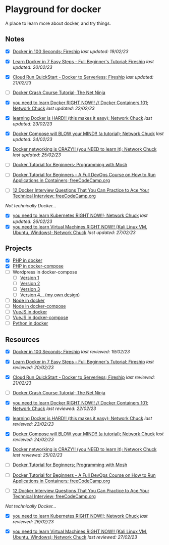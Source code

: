 # Playground for docker

A place to learn more about docker, and try things.

## Notes

- [x] [Docker in 100 Seconds; Fireship](notes/docker-in-100-seconds--fireship.md) *last updated: 19/02/23*
- [x] [Learn Docker in 7 Easy Steps - Full Beginner's Tutorial; Fireship](notes/learn-docker-in-7-easy-steps-full-beginners-tutorial--fireship.md) *last updated: 20/02/23*
- [x] [Cloud Run QuickStart - Docker to Serverless; Fireship](notes/cloud-run-quickstart-docker-to-serverless--fireship.md) *last updated: 21/02/23*

- [ ] [Docker Crash Course Tutorial; The Net Ninja](notes/docker-crash-course-tutorial--the-net-ninja.md) 

- [x] [you need to learn Docker RIGHT NOW!! // Docker Containers 101; Network Chuck](notes/you-need-to-learn-docker-right-now-docker-containers-101--network-chuck.md) *last updated: 22/02/23*
- [x] [learning Docker is HARD!! (this makes it easy); Network Chuck](notes/learning-docker-is-hard-this-makes-it-easy--network-chuck.md) *last updated: 23/02/23*
- [x] [Docker Compose will BLOW your MIND!! (a tutorial); Network Chuck](notes/docker-compose-will-blow-your-mind-a-tutorial--network-chuck.md) *last updated: 24/02/23*
- [x] [Docker networking is CRAZY!! (you NEED to learn it); Network Chuck](notes/docker-networking-is-crazy-you-need-to-learn-it--network-chuck.md) *last updated: 25/02/23*

- [ ] [Docker Tutorial for Beginners; Programming with Mosh](notes/docker-tutorial-for-beginners--programming-with-mosh.md)

- [ ] [Docker Tutorial for Beginners - A Full DevOps Course on How to Run Applications in Containers; freeCodeCamp.org]()

- [ ] [12 Docker Interview Questions That You Can Practice to Ace Your Technical Interview; freeCodeCamp.org]()

*Not technically Docker...*

- [x] [you need to learn Kubernetes RIGHT NOW!!; Network Chuck](notes/you-need-to-learn-kubernetes-right-now--network-chuck.md) *last updated: 26/02/23*
- [x] [you need to learn Virtual Machines RIGHT NOW!! (Kali Linux VM, Ubuntu, Windows); Network Chuck](notes/you-need-to-learn-virtual-machines-right-now-kali-linux-vm-ubuntu-windows--network-chuck.md) *last updated: 27/02/23*

## Projects

- [x] [PHP in docker](projects/php-with-docker/)
- [x] [PHP in docker-compose](projects/php-with-docker-compose/)
- [ ] Wordpress in docker-compose
    - [ ] [Version 1](projects/wordpress-with-docker-compose-1/)
    - [ ] [Version 2](projects/wordpress-with-docker-compose-2/)
    - [ ] [Version 3](projects/wordpress-with-docker-compose-3/)
    - [ ] [Version 4... (my own design)](projects/wordpress-with-docker-compose-4/)
- [ ] [Node in docker]()
- [ ] [Node in docker-compose]()
- [ ] [VueJS in docker]()
- [ ] [VueJS in docker-compose]()
- [ ] [Python in docker](projects/python-with-docker/)

<!-- - [ ] Django in docker? -->
<!-- - [ ] Django in docker-compose? -->

<!-- - [ ] Wagtail in docker-compose? -->

<!-- - [ ] Symfony in docker? -->
<!-- - [ ] Symfony in docker-compose? -->

<!-- - [ ] Laravel in docker? -->
<!-- - [ ] Laravel in docker-compose? -->

<!-- - [ ] craftcms in docker-compose -->

<!-- - [ ] Flask in docker? -->
<!-- - [ ] Flask in docker-compose? -->

## Resources

- [x] [Docker in 100 Seconds; Fireship](https://www.youtube.com/watch?v=Gjnup-PuquQ) *last reviewed: 19/02/23*
- [x] [Learn Docker in 7 Easy Steps - Full Beginner's Tutorial; Fireship](https://www.youtube.com/watch?v=gAkwW2tuIqE) *last reviewed: 20/02/23*
- [x] [Cloud Run QuickStart - Docker to Serverless; Fireship](https://www.youtube.com/watch?v=3OP-q55hOUI) *last reviewed: 21/02/23*

- [ ] [Docker Crash Course Tutorial; The Net Ninja](https://www.youtube.com/playlist?list=PL4cUxeGkcC9hxjeEtdHFNYMtCpjNBm3h7)

- [x] [you need to learn Docker RIGHT NOW!! // Docker Containers 101; Network Chuck](https://www.youtube.com/watch?v=eGz9DS-aIeY) *last reviewed: 22/02/23*
- [x] [learning Docker is HARD!! (this makes it easy); Network Chuck](https://www.youtube.com/watch?v=iX0HbrfRyvc) *last reviewed: 23/02/23*
- [x] [Docker Compose will BLOW your MIND!! (a tutorial); Network Chuck](https://www.youtube.com/watch?v=DM65_JyGxCo) *last reviewed: 24/02/23*
- [x] [Docker networking is CRAZY!! (you NEED to learn it); Network Chuck](https://www.youtube.com/watch?v=bKFMS5C4CG0) *last reviewed: 25/02/23*

- [ ] [Docker Tutorial for Beginners; Programming with Mosh](https://www.youtube.com/watch?v=pTFZFxd4hOI)

- [ ] [Docker Tutorial for Beginners - A Full DevOps Course on How to Run Applications in Containers; freeCodeCamp.org](https://www.youtube.com/watch?v=fqMOX6JJhGo)

- [ ] [12 Docker Interview Questions That You Can Practice to Ace Your Technical Interview; freeCodeCamp.org](https://www.codecademy.com/resources/blog/docker-interview-questions-that-you-can-practice-to-ace-your-technical-interview/)

*Not technically Docker...*

- [x] [you need to learn Kubernetes RIGHT NOW!!; Network Chuck](https://www.youtube.com/watch?v=7bA0gTroJjw) *last reviewed: 26/02/23*
- [x] [you need to learn Virtual Machines RIGHT NOW!! (Kali Linux VM, Ubuntu, Windows); Network Chuck](https://www.youtube.com/watch?v=wX75Z-4MEoM) *last reviewed: 27/02/23*






